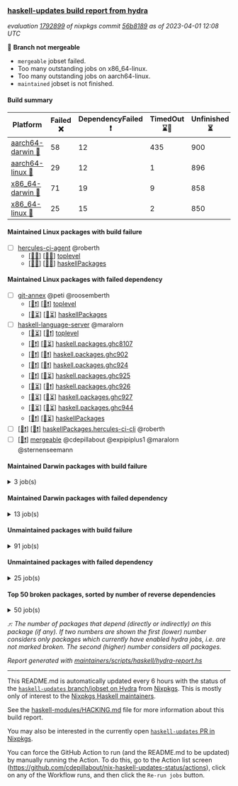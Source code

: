 ### [haskell-updates build report from hydra](https://hydra.nixos.org/jobset/nixpkgs/haskell-updates)
*evaluation [1792899](https://hydra.nixos.org/eval/1792899) of nixpkgs commit [56b8189](https://github.com/NixOS/nixpkgs/commits/56b81893ea6513800b24b8b1924db53e7f30aa73) as of 2023-04-01 12:08 UTC*

:red_circle: **Branch not mergeable**
  * `mergeable` jobset failed.
  * Too many outstanding jobs on x86_64-linux.
  * Too many outstanding jobs on aarch64-linux.
  * `maintained` jobset is not finished.

#### Build summary

 | Platform | Failed :x: | DependencyFailed :heavy_exclamation_mark: | TimedOut :hourglass::no_entry_sign: | Unfinished :hourglass_flowing_sand: | Success :heavy_check_mark: | 
 | --- | --- | --- | --- | --- | --- | 
 | [aarch64-darwin :green_apple:](https://hydra.nixos.org/eval/1792899?filter=.aarch64-darwin) | 58 | 12 | 435 | 900 | 5103 | 
 | [aarch64-linux :iphone:](https://hydra.nixos.org/eval/1792899?filter=.aarch64-linux) | 29 | 12 | 1 | 896 | 5640 | 
 | [x86_64-darwin :apple:](https://hydra.nixos.org/eval/1792899?filter=.x86_64-darwin) | 71 | 19 | 9 | 858 | 5559 | 
 | [x86_64-linux :penguin:](https://hydra.nixos.org/eval/1792899?filter=.x86_64-linux) | 25 | 15 | 2 | 850 | 5721 | 
#### Maintained Linux packages with build failure
- [ ] [hercules-ci-agent](https://hydra.nixos.org/eval/1792899?filter=hercules-ci-agent) @roberth
  - [[:iphone::x:]](https://hydra.nixos.org/build/214600121) [[:penguin::x:]](https://hydra.nixos.org/build/214600592) [toplevel](https://hydra.nixos.org/eval/1792899?filter=hercules-ci-agent)
  - [[:iphone::x:]](https://hydra.nixos.org/build/214606546) [[:penguin::x:]](https://hydra.nixos.org/build/214605166) [haskellPackages](https://hydra.nixos.org/eval/1792899?filter=haskellPackages.hercules-ci-agent)
#### Maintained Linux packages with failed dependency
- [ ] [git-annex](https://hydra.nixos.org/eval/1792899?filter=git-annex) @peti @roosemberth
  - [[:iphone::heavy_exclamation_mark:]](https://hydra.nixos.org/build/214600643) [[:penguin::heavy_exclamation_mark:]](https://hydra.nixos.org/build/214601008) [toplevel](https://hydra.nixos.org/eval/1792899?filter=git-annex)
  - [[:iphone::hourglass_flowing_sand:]](https://hydra.nixos.org/build/214606808) [[:penguin::hourglass_flowing_sand:]](https://hydra.nixos.org/build/214602985) [haskellPackages](https://hydra.nixos.org/eval/1792899?filter=haskellPackages.git-annex)
- [ ] [haskell-language-server](https://hydra.nixos.org/eval/1792899?filter=haskell-language-server) @maralorn
  - [[:iphone::hourglass_flowing_sand:]](https://hydra.nixos.org/build/214607017) [[:penguin::heavy_exclamation_mark:]](https://hydra.nixos.org/build/214599185) [toplevel](https://hydra.nixos.org/eval/1792899?filter=haskell-language-server)
  - [[:iphone::heavy_exclamation_mark:]](https://hydra.nixos.org/build/214602352) [[:penguin::hourglass_flowing_sand:]](https://hydra.nixos.org/build/214603523) [haskell.packages.ghc8107](https://hydra.nixos.org/eval/1792899?filter=haskell.packages.ghc8107.haskell-language-server)
  - [[:iphone::heavy_exclamation_mark:]](https://hydra.nixos.org/build/214599645) [[:penguin::heavy_exclamation_mark:]](https://hydra.nixos.org/build/214599971) [haskell.packages.ghc902](https://hydra.nixos.org/eval/1792899?filter=haskell.packages.ghc902.haskell-language-server)
  - [[:iphone::heavy_exclamation_mark:]](https://hydra.nixos.org/build/214601550) [[:penguin::heavy_exclamation_mark:]](https://hydra.nixos.org/build/214599276) [haskell.packages.ghc924](https://hydra.nixos.org/eval/1792899?filter=haskell.packages.ghc924.haskell-language-server)
  - [[:iphone::heavy_exclamation_mark:]](https://hydra.nixos.org/build/214600814) [[:penguin::hourglass_flowing_sand:]](https://hydra.nixos.org/build/214605807) [haskell.packages.ghc925](https://hydra.nixos.org/eval/1792899?filter=haskell.packages.ghc925.haskell-language-server)
  - [[:iphone::hourglass_flowing_sand:]](https://hydra.nixos.org/build/214607294) [[:penguin::heavy_exclamation_mark:]](https://hydra.nixos.org/build/214597428) [haskell.packages.ghc926](https://hydra.nixos.org/eval/1792899?filter=haskell.packages.ghc926.haskell-language-server)
  - [[:iphone::hourglass_flowing_sand:]](https://hydra.nixos.org/build/214603647) [[:penguin::hourglass_flowing_sand:]](https://hydra.nixos.org/build/214604748) [haskell.packages.ghc927](https://hydra.nixos.org/eval/1792899?filter=haskell.packages.ghc927.haskell-language-server)
  - [[:iphone::hourglass_flowing_sand:]](https://hydra.nixos.org/build/214602788) [[:penguin::hourglass_flowing_sand:]](https://hydra.nixos.org/build/214605624) [haskell.packages.ghc944](https://hydra.nixos.org/eval/1792899?filter=haskell.packages.ghc944.haskell-language-server)
  - [[:iphone::heavy_exclamation_mark:]](https://hydra.nixos.org/build/214600184) [[:penguin::hourglass_flowing_sand:]](https://hydra.nixos.org/build/214604596) [haskellPackages](https://hydra.nixos.org/eval/1792899?filter=haskellPackages.haskell-language-server)
- [ ] [[:iphone::heavy_exclamation_mark:]](https://hydra.nixos.org/build/214598652) [[:penguin::heavy_exclamation_mark:]](https://hydra.nixos.org/build/214599408) [haskellPackages.hercules-ci-cli](https://hydra.nixos.org/eval/1792899?filter=haskellPackages.hercules-ci-cli) @roberth
- [ ] [[:penguin::heavy_exclamation_mark:]](https://hydra.nixos.org/build/214599869) [mergeable](https://hydra.nixos.org/eval/1792899?filter=mergeable) @cdepillabout @expipiplus1 @maralorn @sternenseemann
#### Maintained Darwin packages with build failure
<details><summary>3 job(s) </summary>

- [ ] [hercules-ci-agent](https://hydra.nixos.org/eval/1792899?filter=hercules-ci-agent) @roberth
  - [[:green_apple::hourglass::no_entry_sign:]](https://hydra.nixos.org/build/214599126) [[:apple::x:]](https://hydra.nixos.org/build/214599595) [toplevel](https://hydra.nixos.org/eval/1792899?filter=hercules-ci-agent)
  - [[:green_apple::hourglass_flowing_sand:]](https://hydra.nixos.org/build/214603786) [[:apple::x:]](https://hydra.nixos.org/build/214601383) [haskellPackages](https://hydra.nixos.org/eval/1792899?filter=haskellPackages.hercules-ci-agent)
</details>

#### Maintained Darwin packages with failed dependency
<details><summary>13 job(s) </summary>

- [ ] [git-annex](https://hydra.nixos.org/eval/1792899?filter=git-annex) @peti @roosemberth
  - [[:green_apple::heavy_exclamation_mark:]](https://hydra.nixos.org/build/214599672) [[:apple::hourglass_flowing_sand:]](https://hydra.nixos.org/build/214604207) [toplevel](https://hydra.nixos.org/eval/1792899?filter=git-annex)
  - [[:green_apple::heavy_exclamation_mark:]](https://hydra.nixos.org/build/214601269) [[:apple::hourglass_flowing_sand:]](https://hydra.nixos.org/build/214604050) [haskellPackages](https://hydra.nixos.org/eval/1792899?filter=haskellPackages.git-annex)
- [ ] [haskell-language-server](https://hydra.nixos.org/eval/1792899?filter=haskell-language-server) @maralorn
  - [[:green_apple::hourglass_flowing_sand:]](https://hydra.nixos.org/build/214604322) [[:apple::heavy_exclamation_mark:]](https://hydra.nixos.org/build/214599348) [toplevel](https://hydra.nixos.org/eval/1792899?filter=haskell-language-server)
  - [[:green_apple::hourglass::no_entry_sign:]](https://hydra.nixos.org/build/214600756) [[:apple::hourglass_flowing_sand:]](https://hydra.nixos.org/build/214606196) [haskell.packages.ghc8107](https://hydra.nixos.org/eval/1792899?filter=haskell.packages.ghc8107.haskell-language-server)
  - [[:green_apple::hourglass::no_entry_sign:]](https://hydra.nixos.org/build/214602060) [[:apple::hourglass_flowing_sand:]](https://hydra.nixos.org/build/214606061) [haskell.packages.ghc902](https://hydra.nixos.org/eval/1792899?filter=haskell.packages.ghc902.haskell-language-server)
  - [[:green_apple::hourglass::no_entry_sign:]](https://hydra.nixos.org/build/214601009) [[:apple::hourglass_flowing_sand:]](https://hydra.nixos.org/build/214602799) [haskell.packages.ghc924](https://hydra.nixos.org/eval/1792899?filter=haskell.packages.ghc924.haskell-language-server)
  - [[:green_apple::heavy_exclamation_mark:]](https://hydra.nixos.org/build/214597370) [[:apple::hourglass_flowing_sand:]](https://hydra.nixos.org/build/214604113) [haskell.packages.ghc925](https://hydra.nixos.org/eval/1792899?filter=haskell.packages.ghc925.haskell-language-server)
  - [[:green_apple::hourglass_flowing_sand:]](https://hydra.nixos.org/build/214604983) [[:apple::heavy_exclamation_mark:]](https://hydra.nixos.org/build/214601423) [haskell.packages.ghc926](https://hydra.nixos.org/eval/1792899?filter=haskell.packages.ghc926.haskell-language-server)
  - [[:green_apple::heavy_exclamation_mark:]](https://hydra.nixos.org/build/214600137) [[:apple::hourglass_flowing_sand:]](https://hydra.nixos.org/build/214606108) [haskell.packages.ghc927](https://hydra.nixos.org/eval/1792899?filter=haskell.packages.ghc927.haskell-language-server)
  - [[:green_apple::hourglass_flowing_sand:]](https://hydra.nixos.org/build/214606591) [[:apple::hourglass_flowing_sand:]](https://hydra.nixos.org/build/214607450) [haskell.packages.ghc944](https://hydra.nixos.org/eval/1792899?filter=haskell.packages.ghc944.haskell-language-server)
  - [[:green_apple::hourglass_flowing_sand:]](https://hydra.nixos.org/build/214605436) [[:apple::heavy_exclamation_mark:]](https://hydra.nixos.org/build/214600177) [haskellPackages](https://hydra.nixos.org/eval/1792899?filter=haskellPackages.haskell-language-server)
</details>

#### Unmaintained packages with build failure
<details><summary>91 job(s) </summary>

- [ ] [[:green_apple::heavy_check_mark:]](https://hydra.nixos.org/build/214141789) [[:iphone::heavy_check_mark:]](https://hydra.nixos.org/build/214134943) [[:apple::x:]](https://hydra.nixos.org/build/214146726) [[:penguin::heavy_check_mark:]](https://hydra.nixos.org/build/214135673) [haskellPackages.di-core](https://hydra.nixos.org/eval/1792899?filter=haskellPackages.di-core)  :arrow_heading_up: 8 | 11
- [ ] [[:green_apple::x:]](https://hydra.nixos.org/build/214604764) [[:iphone::x:]](https://hydra.nixos.org/build/214598833) [[:apple::x:]](https://hydra.nixos.org/build/214601792) [[:penguin::x:]](https://hydra.nixos.org/build/214602707) [haskellPackages.uniform-json](https://hydra.nixos.org/eval/1792899?filter=haskellPackages.uniform-json)  :arrow_heading_up: 4 | 4
- [ ] [[:green_apple::heavy_check_mark:]](https://hydra.nixos.org/build/214599192) [[:iphone::hourglass_flowing_sand:]](https://hydra.nixos.org/build/214604033) [[:apple::heavy_check_mark:]](https://hydra.nixos.org/build/214601741) [[:penguin::x:]](https://hydra.nixos.org/build/214600338) [haskellPackages.factory](https://hydra.nixos.org/eval/1792899?filter=haskellPackages.factory)  :arrow_heading_up: 2 | 4
- [ ] [[:green_apple::x:]](https://hydra.nixos.org/build/214501496) [[:iphone::x:]](https://hydra.nixos.org/build/214507272) [[:apple::x:]](https://hydra.nixos.org/build/214504901) [[:penguin::x:]](https://hydra.nixos.org/build/214501345) [haskellPackages.kind-integer](https://hydra.nixos.org/eval/1792899?filter=haskellPackages.kind-integer)  :arrow_heading_up: 2 | 2
- [ ] [[:green_apple::heavy_check_mark:]](https://hydra.nixos.org/build/214507009) [[:iphone::x:]](https://hydra.nixos.org/build/214503119) [[:apple::heavy_check_mark:]](https://hydra.nixos.org/build/214494591) [[:penguin::heavy_check_mark:]](https://hydra.nixos.org/build/214503477) [haskellPackages.quic](https://hydra.nixos.org/eval/1792899?filter=haskellPackages.quic)  :arrow_heading_up: 2 | 2
- [ ] [[:green_apple::x:]](https://hydra.nixos.org/build/214600166) [[:iphone::x:]](https://hydra.nixos.org/build/214601887) [[:apple::hourglass_flowing_sand:]](https://hydra.nixos.org/build/214604317) [[:penguin::heavy_check_mark:]](https://hydra.nixos.org/build/214599029) [haskellPackages.hw-simd](https://hydra.nixos.org/eval/1792899?filter=haskellPackages.hw-simd)  :arrow_heading_up: 1 | 8
- [ ] [[:green_apple::hourglass_flowing_sand:]](https://hydra.nixos.org/build/214606886) [[:iphone::x:]](https://hydra.nixos.org/build/214597805) [[:apple::hourglass_flowing_sand:]](https://hydra.nixos.org/build/214604497) [[:penguin::x:]](https://hydra.nixos.org/build/214600262) [haskellPackages.hslua-typing](https://hydra.nixos.org/eval/1792899?filter=haskellPackages.hslua-typing)  :arrow_heading_up: 1 | 5
- [ ] [[:green_apple::x:]](https://hydra.nixos.org/build/214602282) [[:iphone::heavy_check_mark:]](https://hydra.nixos.org/build/214598964) [[:apple::x:]](https://hydra.nixos.org/build/214600885) [[:penguin::heavy_check_mark:]](https://hydra.nixos.org/build/214600067) [haskellPackages.inline-r](https://hydra.nixos.org/eval/1792899?filter=haskellPackages.inline-r)  :arrow_heading_up: 1 | 4
- [ ] [[:green_apple::x:]](https://hydra.nixos.org/build/214503654) [[:iphone::x:]](https://hydra.nixos.org/build/214501002) [[:apple::x:]](https://hydra.nixos.org/build/214501960) [[:penguin::x:]](https://hydra.nixos.org/build/214497909) [haskellPackages.hpath-directory](https://hydra.nixos.org/eval/1792899?filter=haskellPackages.hpath-directory)  :arrow_heading_up: 1 | 3
- [ ] [[:green_apple::x:]](https://hydra.nixos.org/build/214607395) [[:iphone::x:]](https://hydra.nixos.org/build/214597483) [[:apple::x:]](https://hydra.nixos.org/build/214602658) [[:penguin::x:]](https://hydra.nixos.org/build/214605872) [haskellPackages.hslua-repl](https://hydra.nixos.org/eval/1792899?filter=haskellPackages.hslua-repl)  :arrow_heading_up: 1 | 2
- [ ] [[:green_apple::heavy_check_mark:]](https://hydra.nixos.org/build/214134274) [[:iphone::x:]](https://hydra.nixos.org/build/214149550) [[:apple::heavy_check_mark:]](https://hydra.nixos.org/build/214142318) [[:penguin::heavy_check_mark:]](https://hydra.nixos.org/build/214144617) [haskellPackages.long-double](https://hydra.nixos.org/eval/1792899?filter=haskellPackages.long-double)  :arrow_heading_up: 1 | 2
- [ ] [[:green_apple::x:]](https://hydra.nixos.org/build/214602142) [[:iphone::heavy_check_mark:]](https://hydra.nixos.org/build/214601215) [[:apple::x:]](https://hydra.nixos.org/build/214604895) [[:penguin::heavy_check_mark:]](https://hydra.nixos.org/build/214600991) [haskellPackages.posix-socket](https://hydra.nixos.org/eval/1792899?filter=haskellPackages.posix-socket)  :arrow_heading_up: 1 | 2
- [ ] [[:green_apple::x:]](https://hydra.nixos.org/build/214597385) [[:iphone::heavy_check_mark:]](https://hydra.nixos.org/build/214601087) [[:apple::x:]](https://hydra.nixos.org/build/214598895) [[:penguin::heavy_check_mark:]](https://hydra.nixos.org/build/214600226) [haskellPackages.gi-gdkx11](https://hydra.nixos.org/eval/1792899?filter=haskellPackages.gi-gdkx11)  :arrow_heading_up: 1 | 1
- [ ] [[:green_apple::hourglass_flowing_sand:]](https://hydra.nixos.org/build/214603535) [[:iphone::x:]](https://hydra.nixos.org/build/214598672) [[:apple::x:]](https://hydra.nixos.org/build/214602325) [[:penguin::x:]](https://hydra.nixos.org/build/214605651) [haskellPackages.hls-cabal-fmt-plugin](https://hydra.nixos.org/eval/1792899?filter=haskellPackages.hls-cabal-fmt-plugin)  :arrow_heading_up: 1 | 1
- [ ] [[:green_apple::hourglass_flowing_sand:]](https://hydra.nixos.org/build/214604876) [[:iphone::hourglass_flowing_sand:]](https://hydra.nixos.org/build/214605664) [[:apple::x:]](https://hydra.nixos.org/build/214598829) [[:penguin::x:]](https://hydra.nixos.org/build/214598232) [haskellPackages.hls-call-hierarchy-plugin](https://hydra.nixos.org/eval/1792899?filter=haskellPackages.hls-call-hierarchy-plugin)  :arrow_heading_up: 1 | 1
- [ ] [[:green_apple::x:]](https://hydra.nixos.org/build/214599034) [[:iphone::x:]](https://hydra.nixos.org/build/214601863) [[:apple::x:]](https://hydra.nixos.org/build/214599969) [[:penguin::x:]](https://hydra.nixos.org/build/214603124) [haskellPackages.hls-code-range-plugin](https://hydra.nixos.org/eval/1792899?filter=haskellPackages.hls-code-range-plugin)  :arrow_heading_up: 1 | 1
- [ ] [[:green_apple::x:]](https://hydra.nixos.org/build/214597269) [[:iphone::x:]](https://hydra.nixos.org/build/214599284) [[:apple::x:]](https://hydra.nixos.org/build/214600825) [[:penguin::x:]](https://hydra.nixos.org/build/214600880) [haskellPackages.hls-explicit-fixity-plugin](https://hydra.nixos.org/eval/1792899?filter=haskellPackages.hls-explicit-fixity-plugin)  :arrow_heading_up: 1 | 1
- [ ] [[:green_apple::hourglass_flowing_sand:]](https://hydra.nixos.org/build/214603835) [[:iphone::x:]](https://hydra.nixos.org/build/214601745) [[:apple::x:]](https://hydra.nixos.org/build/214607482) [[:penguin::heavy_exclamation_mark:]](https://hydra.nixos.org/build/214600428) [haskellPackages.hls-floskell-plugin](https://hydra.nixos.org/eval/1792899?filter=haskellPackages.hls-floskell-plugin)  :arrow_heading_up: 1 | 1
- [ ] [[:green_apple::x:]](https://hydra.nixos.org/build/214601221) [[:iphone::hourglass_flowing_sand:]](https://hydra.nixos.org/build/214606283) [[:apple::x:]](https://hydra.nixos.org/build/214600961) [[:penguin::heavy_exclamation_mark:]](https://hydra.nixos.org/build/214599070) [haskellPackages.hls-fourmolu-plugin](https://hydra.nixos.org/eval/1792899?filter=haskellPackages.hls-fourmolu-plugin)  :arrow_heading_up: 1 | 1
- [ ] [[:green_apple::hourglass_flowing_sand:]](https://hydra.nixos.org/build/214603665) [[:iphone::x:]](https://hydra.nixos.org/build/214599366) [[:apple::x:]](https://hydra.nixos.org/build/214600136) [[:penguin::x:]](https://hydra.nixos.org/build/214607422) [haskellPackages.hls-hlint-plugin](https://hydra.nixos.org/eval/1792899?filter=haskellPackages.hls-hlint-plugin)  :arrow_heading_up: 1 | 1
- [ ] [[:green_apple::hourglass_flowing_sand:]](https://hydra.nixos.org/build/214602359) [[:iphone::hourglass_flowing_sand:]](https://hydra.nixos.org/build/214602663) [[:apple::x:]](https://hydra.nixos.org/build/214605274) [[:penguin::x:]](https://hydra.nixos.org/build/214597727) [haskellPackages.hls-module-name-plugin](https://hydra.nixos.org/eval/1792899?filter=haskellPackages.hls-module-name-plugin)  :arrow_heading_up: 1 | 1
- [ ] [[:green_apple::hourglass_flowing_sand:]](https://hydra.nixos.org/build/214602679) [[:iphone::x:]](https://hydra.nixos.org/build/214599106) [[:apple::x:]](https://hydra.nixos.org/build/214599198) [[:penguin::x:]](https://hydra.nixos.org/build/214598400) [haskellPackages.hls-pragmas-plugin](https://hydra.nixos.org/eval/1792899?filter=haskellPackages.hls-pragmas-plugin)  :arrow_heading_up: 1 | 1
- [ ] [[:green_apple::x:]](https://hydra.nixos.org/build/214601142) [[:iphone::x:]](https://hydra.nixos.org/build/214599246) [[:apple::x:]](https://hydra.nixos.org/build/214607439) [[:penguin::x:]](https://hydra.nixos.org/build/214597984) [haskellPackages.hls-qualify-imported-names-plugin](https://hydra.nixos.org/eval/1792899?filter=haskellPackages.hls-qualify-imported-names-plugin)  :arrow_heading_up: 1 | 1
- [ ] [[:green_apple::x:]](https://hydra.nixos.org/build/214597890) [[:iphone::x:]](https://hydra.nixos.org/build/214599906) [[:apple::x:]](https://hydra.nixos.org/build/214597632) [[:penguin::x:]](https://hydra.nixos.org/build/214599407) [haskellPackages.hls-rename-plugin](https://hydra.nixos.org/eval/1792899?filter=haskellPackages.hls-rename-plugin)  :arrow_heading_up: 1 | 1
- [ ] [[:green_apple::hourglass::no_entry_sign:]](https://hydra.nixos.org/build/214599525) [[:iphone::hourglass_flowing_sand:]](https://hydra.nixos.org/build/214603777) [[:apple::x:]](https://hydra.nixos.org/build/214598665) [[:penguin::hourglass_flowing_sand:]](https://hydra.nixos.org/build/214603147) [haskellPackages.http3](https://hydra.nixos.org/eval/1792899?filter=haskellPackages.http3)  :arrow_heading_up: 1 | 1
- [ ] [[:green_apple::heavy_check_mark:]](https://hydra.nixos.org/build/214599928) [[:iphone::heavy_check_mark:]](https://hydra.nixos.org/build/214598189) [[:apple::heavy_check_mark:]](https://hydra.nixos.org/build/214603931) [[:penguin::x:]](https://hydra.nixos.org/build/214599789) [haskellPackages.mighty-metropolis](https://hydra.nixos.org/eval/1792899?filter=haskellPackages.mighty-metropolis)  :arrow_heading_up: 1 | 1
- [ ] [[:green_apple::heavy_check_mark:]](https://hydra.nixos.org/build/214499156) [[:iphone::x:]](https://hydra.nixos.org/build/214509737) [[:apple::heavy_check_mark:]](https://hydra.nixos.org/build/214497278) [[:penguin::heavy_check_mark:]](https://hydra.nixos.org/build/214507831) [haskellPackages.nlopt-haskell](https://hydra.nixos.org/eval/1792899?filter=haskellPackages.nlopt-haskell)  :arrow_heading_up: 1 | 1
- [ ] [[:green_apple::x:]](https://hydra.nixos.org/build/214141221) [[:iphone::heavy_check_mark:]](https://hydra.nixos.org/build/214151880) [[:apple::x:]](https://hydra.nixos.org/build/214152662) [[:penguin::heavy_check_mark:]](https://hydra.nixos.org/build/214142865) [haskellPackages.openal-ffi](https://hydra.nixos.org/eval/1792899?filter=haskellPackages.openal-ffi)  :arrow_heading_up: 1 | 1
- [ ] [[:apple::x:]](https://hydra.nixos.org/build/214504040) [[:penguin::heavy_check_mark:]](https://hydra.nixos.org/build/214495585) [haskellPackages.swisstable](https://hydra.nixos.org/eval/1792899?filter=haskellPackages.swisstable)  :arrow_heading_up: 1 | 1
- [ ] [[:green_apple::heavy_check_mark:]](https://hydra.nixos.org/build/214146944) [[:iphone::x:]](https://hydra.nixos.org/build/214145294) [[:apple::heavy_check_mark:]](https://hydra.nixos.org/build/214134328) [[:penguin::heavy_check_mark:]](https://hydra.nixos.org/build/214151749) [haskellPackages.freetype2](https://hydra.nixos.org/eval/1792899?filter=haskellPackages.freetype2)  :arrow_heading_up: 0 | 10
- [ ] [[:green_apple::hourglass_flowing_sand:]](https://hydra.nixos.org/build/214603383) [[:iphone::heavy_check_mark:]](https://hydra.nixos.org/build/214598410) [[:apple::x:]](https://hydra.nixos.org/build/214601054) [[:penguin::heavy_check_mark:]](https://hydra.nixos.org/build/214601005) [haskellPackages.pipes-zlib](https://hydra.nixos.org/eval/1792899?filter=haskellPackages.pipes-zlib)  :arrow_heading_up: 0 | 5
- [ ] [[:green_apple::x:]](https://hydra.nixos.org/build/214600905) [[:iphone::heavy_check_mark:]](https://hydra.nixos.org/build/214601654) [[:apple::heavy_check_mark:]](https://hydra.nixos.org/build/214601096) [[:penguin::hourglass_flowing_sand:]](https://hydra.nixos.org/build/214602866) [haskellPackages.folds](https://hydra.nixos.org/eval/1792899?filter=haskellPackages.folds)  :arrow_heading_up: 0 | 3
- [ ] [[:green_apple::x:]](https://hydra.nixos.org/build/214509854) [[:iphone::heavy_check_mark:]](https://hydra.nixos.org/build/214502377) [[:apple::heavy_check_mark:]](https://hydra.nixos.org/build/214495375) [[:penguin::heavy_check_mark:]](https://hydra.nixos.org/build/214505553) [haskellPackages.gauge](https://hydra.nixos.org/eval/1792899?filter=haskellPackages.gauge)  :arrow_heading_up: 0 | 3
- [ ] [[:green_apple::x:]](https://hydra.nixos.org/build/214148657) [[:iphone::x:]](https://hydra.nixos.org/build/214133658) [[:apple::heavy_check_mark:]](https://hydra.nixos.org/build/214137156) [[:penguin::heavy_check_mark:]](https://hydra.nixos.org/build/214136660) [haskellPackages.picosat](https://hydra.nixos.org/eval/1792899?filter=haskellPackages.picosat)  :arrow_heading_up: 0 | 3
- [ ] [[:green_apple::x:]](https://hydra.nixos.org/build/214148397) [[:iphone::heavy_check_mark:]](https://hydra.nixos.org/build/214136877) [[:apple::heavy_check_mark:]](https://hydra.nixos.org/build/214137485) [[:penguin::heavy_check_mark:]](https://hydra.nixos.org/build/214138587) [haskellPackages.LibZip](https://hydra.nixos.org/eval/1792899?filter=haskellPackages.LibZip)  :arrow_heading_up: 0 | 2
- [ ] [[:green_apple::hourglass_flowing_sand:]](https://hydra.nixos.org/build/214603670) [[:iphone::heavy_check_mark:]](https://hydra.nixos.org/build/214599510) [[:apple::hourglass_flowing_sand:]](https://hydra.nixos.org/build/214603358) [[:penguin::x:]](https://hydra.nixos.org/build/214602304) [haskellPackages.json-rpc](https://hydra.nixos.org/eval/1792899?filter=haskellPackages.json-rpc)  :arrow_heading_up: 0 | 2
- [ ] [[:green_apple::x:]](https://hydra.nixos.org/build/214500891) [[:iphone::heavy_check_mark:]](https://hydra.nixos.org/build/214499813) [[:apple::heavy_check_mark:]](https://hydra.nixos.org/build/214504248) [[:penguin::heavy_check_mark:]](https://hydra.nixos.org/build/214505205) [haskellPackages.rocksdb-haskell](https://hydra.nixos.org/eval/1792899?filter=haskellPackages.rocksdb-haskell)  :arrow_heading_up: 0 | 2
- [ ] [[:green_apple::hourglass_flowing_sand:]](https://hydra.nixos.org/build/214602816) [[:iphone::x:]](https://hydra.nixos.org/build/214600704) [[:apple::x:]](https://hydra.nixos.org/build/214597596) [[:penguin::x:]](https://hydra.nixos.org/build/214597490) [haskellPackages.eventlog2html](https://hydra.nixos.org/eval/1792899?filter=haskellPackages.eventlog2html)  :arrow_heading_up: 0 | 1
- [ ] [[:green_apple::x:]](https://hydra.nixos.org/build/214501928) [[:iphone::heavy_check_mark:]](https://hydra.nixos.org/build/214507084) [[:apple::x:]](https://hydra.nixos.org/build/214501570) [[:penguin::heavy_check_mark:]](https://hydra.nixos.org/build/214506867) [haskellPackages.h-raylib](https://hydra.nixos.org/eval/1792899?filter=haskellPackages.h-raylib)  :arrow_heading_up: 0 | 1
- [ ] [[:green_apple::x:]](https://hydra.nixos.org/build/214141306) [[:iphone::heavy_check_mark:]](https://hydra.nixos.org/build/214138240) [[:apple::x:]](https://hydra.nixos.org/build/214143679) [[:penguin::heavy_check_mark:]](https://hydra.nixos.org/build/214132798) [haskellPackages.hamid](https://hydra.nixos.org/eval/1792899?filter=haskellPackages.hamid)  :arrow_heading_up: 0 | 1
- [ ] [[:green_apple::heavy_check_mark:]](https://hydra.nixos.org/build/214494618) [[:iphone::heavy_check_mark:]](https://hydra.nixos.org/build/214497805) [[:apple::x:]](https://hydra.nixos.org/build/214504959) [[:penguin::heavy_check_mark:]](https://hydra.nixos.org/build/214498373) [haskellPackages.hmatrix-morpheus](https://hydra.nixos.org/eval/1792899?filter=haskellPackages.hmatrix-morpheus)  :arrow_heading_up: 0 | 1
- [ ] [[:green_apple::x:]](https://hydra.nixos.org/build/214133968) [[:iphone::heavy_check_mark:]](https://hydra.nixos.org/build/214156099) [[:apple::x:]](https://hydra.nixos.org/build/214143711) [[:penguin::heavy_check_mark:]](https://hydra.nixos.org/build/214140909) [haskellPackages.huckleberry](https://hydra.nixos.org/eval/1792899?filter=haskellPackages.huckleberry)  :arrow_heading_up: 0 | 1
- [ ] [[:green_apple::x:]](https://hydra.nixos.org/build/214145745) [[:iphone::heavy_check_mark:]](https://hydra.nixos.org/build/214156245) [[:apple::x:]](https://hydra.nixos.org/build/214141632) [[:penguin::heavy_check_mark:]](https://hydra.nixos.org/build/214155150) [haskellPackages.select](https://hydra.nixos.org/eval/1792899?filter=haskellPackages.select)  :arrow_heading_up: 0 | 1
- [ ] [[:green_apple::x:]](https://hydra.nixos.org/build/214153812) [[:iphone::heavy_check_mark:]](https://hydra.nixos.org/build/214146662) [[:apple::x:]](https://hydra.nixos.org/build/214136287) [[:penguin::heavy_check_mark:]](https://hydra.nixos.org/build/214147572) [haskellPackages.sysinfo](https://hydra.nixos.org/eval/1792899?filter=haskellPackages.sysinfo)  :arrow_heading_up: 0 | 1
- [ ] [[:green_apple::heavy_check_mark:]](https://hydra.nixos.org/build/214494601) [[:iphone::heavy_check_mark:]](https://hydra.nixos.org/build/214506311) [[:apple::x:]](https://hydra.nixos.org/build/214494989) [[:penguin::heavy_check_mark:]](https://hydra.nixos.org/build/214504213) [haskellPackages.FractalArt](https://hydra.nixos.org/eval/1792899?filter=haskellPackages.FractalArt) 
- [ ] [[:green_apple::heavy_check_mark:]](https://hydra.nixos.org/build/214157397) [[:iphone::x:]](https://hydra.nixos.org/build/214136263) [[:apple::heavy_check_mark:]](https://hydra.nixos.org/build/214141126) [[:penguin::heavy_check_mark:]](https://hydra.nixos.org/build/214153805) [haskellPackages.HsASA](https://hydra.nixos.org/eval/1792899?filter=haskellPackages.HsASA) 
- [ ] [[:green_apple::x:]](https://hydra.nixos.org/build/214134999) [[:iphone::heavy_check_mark:]](https://hydra.nixos.org/build/214157288) [[:apple::x:]](https://hydra.nixos.org/build/214142578) [[:penguin::heavy_check_mark:]](https://hydra.nixos.org/build/214149630) [haskellPackages.al](https://hydra.nixos.org/eval/1792899?filter=haskellPackages.al) 
- [ ] [[:green_apple::heavy_check_mark:]](https://hydra.nixos.org/build/214502771) [[:iphone::heavy_check_mark:]](https://hydra.nixos.org/build/214502511) [[:apple::x:]](https://hydra.nixos.org/build/214496305) [[:penguin::heavy_check_mark:]](https://hydra.nixos.org/build/214494735) [haskellPackages.churros](https://hydra.nixos.org/eval/1792899?filter=haskellPackages.churros) 
- [ ] [[:green_apple::heavy_check_mark:]](https://hydra.nixos.org/build/214146953) [[:iphone::heavy_check_mark:]](https://hydra.nixos.org/build/214137813) [[:apple::x:]](https://hydra.nixos.org/build/214137621) [[:penguin::heavy_check_mark:]](https://hydra.nixos.org/build/214153200) [haskellPackages.env-extra](https://hydra.nixos.org/eval/1792899?filter=haskellPackages.env-extra) 
- [ ] [[:green_apple::x:]](https://hydra.nixos.org/build/214599714) [[:iphone::hourglass_flowing_sand:]](https://hydra.nixos.org/build/214605099) [[:apple::x:]](https://hydra.nixos.org/build/214597374) [[:penguin::hourglass_flowing_sand:]](https://hydra.nixos.org/build/214604641) [haskellPackages.epub-tools](https://hydra.nixos.org/eval/1792899?filter=haskellPackages.epub-tools) 
- [ ] [[:green_apple::x:]](https://hydra.nixos.org/build/214147932) [[:iphone::heavy_check_mark:]](https://hydra.nixos.org/build/214140002) [[:apple::heavy_check_mark:]](https://hydra.nixos.org/build/214136673) [[:penguin::heavy_check_mark:]](https://hydra.nixos.org/build/214150873) [haskellPackages.executable-hash](https://hydra.nixos.org/eval/1792899?filter=haskellPackages.executable-hash) 
- [ ] [[:green_apple::x:]](https://hydra.nixos.org/build/214135226) [[:iphone::heavy_check_mark:]](https://hydra.nixos.org/build/214134337) [[:apple::x:]](https://hydra.nixos.org/build/214133687) [[:penguin::heavy_check_mark:]](https://hydra.nixos.org/build/214134720) [haskellPackages.float128](https://hydra.nixos.org/eval/1792899?filter=haskellPackages.float128) 
- [ ] [[:green_apple::x:]](https://hydra.nixos.org/build/214508158) [[:iphone::heavy_check_mark:]](https://hydra.nixos.org/build/214496089) [[:apple::x:]](https://hydra.nixos.org/build/214503377) [[:penguin::heavy_check_mark:]](https://hydra.nixos.org/build/214501931) [haskellPackages.fudgets](https://hydra.nixos.org/eval/1792899?filter=haskellPackages.fudgets) 
- [ ] [[:green_apple::hourglass_flowing_sand:]](https://hydra.nixos.org/build/214603185) [[:iphone::heavy_check_mark:]](https://hydra.nixos.org/build/214601387) [[:apple::x:]](https://hydra.nixos.org/build/214599288) [[:penguin::heavy_check_mark:]](https://hydra.nixos.org/build/214598411) [haskellPackages.gerrit](https://hydra.nixos.org/eval/1792899?filter=haskellPackages.gerrit) 
- [ ] [[:green_apple::x:]](https://hydra.nixos.org/build/214502774) [[:apple::x:]](https://hydra.nixos.org/build/214503789) [haskellPackages.gtk-mac-integration](https://hydra.nixos.org/eval/1792899?filter=haskellPackages.gtk-mac-integration) 
- [ ] [[:green_apple::x:]](https://hydra.nixos.org/build/214497154) [[:iphone::heavy_check_mark:]](https://hydra.nixos.org/build/214495084) [[:apple::x:]](https://hydra.nixos.org/build/214508555) [[:penguin::heavy_check_mark:]](https://hydra.nixos.org/build/214507960) [haskellPackages.gtk-traymanager](https://hydra.nixos.org/eval/1792899?filter=haskellPackages.gtk-traymanager) 
- [ ] [[:green_apple::x:]](https://hydra.nixos.org/build/214508260) [[:apple::x:]](https://hydra.nixos.org/build/214495306) [haskellPackages.gtk3-mac-integration](https://hydra.nixos.org/eval/1792899?filter=haskellPackages.gtk3-mac-integration) 
- [ ] [[:green_apple::x:]](https://hydra.nixos.org/build/214607030) [[:iphone::hourglass_flowing_sand:]](https://hydra.nixos.org/build/214604738) [[:apple::x:]](https://hydra.nixos.org/build/214604816) [[:penguin::x:]](https://hydra.nixos.org/build/214602890) [haskellPackages.hls-test-utils](https://hydra.nixos.org/eval/1792899?filter=haskellPackages.hls-test-utils) 
- [ ] [[:green_apple::x:]](https://hydra.nixos.org/build/214156295) [[:iphone::heavy_check_mark:]](https://hydra.nixos.org/build/214145796) [[:apple::x:]](https://hydra.nixos.org/build/214147180) [[:penguin::heavy_check_mark:]](https://hydra.nixos.org/build/214157678) [haskellPackages.hsshellscript](https://hydra.nixos.org/eval/1792899?filter=haskellPackages.hsshellscript) 
- [ ] [[:green_apple::x:]](https://hydra.nixos.org/build/214145882) [[:iphone::heavy_check_mark:]](https://hydra.nixos.org/build/214147797) [[:apple::x:]](https://hydra.nixos.org/build/214133768) [[:penguin::heavy_check_mark:]](https://hydra.nixos.org/build/214154054) [haskellPackages.hssourceinfo](https://hydra.nixos.org/eval/1792899?filter=haskellPackages.hssourceinfo) 
- [ ] [[:green_apple::x:]](https://hydra.nixos.org/build/214142552) [[:iphone::heavy_check_mark:]](https://hydra.nixos.org/build/214140737) [[:apple::x:]](https://hydra.nixos.org/build/214149553) [[:penguin::heavy_check_mark:]](https://hydra.nixos.org/build/214134415) [haskellPackages.hunspell-hs](https://hydra.nixos.org/eval/1792899?filter=haskellPackages.hunspell-hs) 
- [ ] [[:green_apple::x:]](https://hydra.nixos.org/build/214499769) [[:iphone::heavy_check_mark:]](https://hydra.nixos.org/build/214500971) [[:apple::x:]](https://hydra.nixos.org/build/214496739) [[:penguin::heavy_check_mark:]](https://hydra.nixos.org/build/214498617) [haskellPackages.interprocess](https://hydra.nixos.org/eval/1792899?filter=haskellPackages.interprocess) 
- [ ] [[:green_apple::x:]](https://hydra.nixos.org/build/214506427) [[:iphone::heavy_check_mark:]](https://hydra.nixos.org/build/214507110) [[:apple::x:]](https://hydra.nixos.org/build/214506592) [[:penguin::heavy_check_mark:]](https://hydra.nixos.org/build/214507053) [haskellPackages.intricacy](https://hydra.nixos.org/eval/1792899?filter=haskellPackages.intricacy) 
- [ ] [[:green_apple::x:]](https://hydra.nixos.org/build/214505917) [[:iphone::heavy_check_mark:]](https://hydra.nixos.org/build/214505484) [[:apple::x:]](https://hydra.nixos.org/build/214507464) [[:penguin::heavy_check_mark:]](https://hydra.nixos.org/build/214500840) [haskellPackages.ipcvar](https://hydra.nixos.org/eval/1792899?filter=haskellPackages.ipcvar) 
- [ ] [[:green_apple::x:]](https://hydra.nixos.org/build/214150388) [[:apple::x:]](https://hydra.nixos.org/build/214155935) [haskellPackages.kqueue](https://hydra.nixos.org/eval/1792899?filter=haskellPackages.kqueue) 
- [ ] [[:green_apple::x:]](https://hydra.nixos.org/build/214505246) [[:iphone::heavy_check_mark:]](https://hydra.nixos.org/build/214499200) [[:apple::heavy_check_mark:]](https://hydra.nixos.org/build/214495666) [[:penguin::heavy_check_mark:]](https://hydra.nixos.org/build/214500012) [haskellPackages.leveldb-haskell-fork](https://hydra.nixos.org/eval/1792899?filter=haskellPackages.leveldb-haskell-fork) 
- [ ] [[:green_apple::x:]](https://hydra.nixos.org/build/214494529) [[:iphone::x:]](https://hydra.nixos.org/build/214500903) [[:apple::x:]](https://hydra.nixos.org/build/214505368) [[:penguin::x:]](https://hydra.nixos.org/build/214497968) [haskellPackages.libphonenumber](https://hydra.nixos.org/eval/1792899?filter=haskellPackages.libphonenumber) 
- [ ] [[:green_apple::x:]](https://hydra.nixos.org/build/214136249) [[:iphone::heavy_check_mark:]](https://hydra.nixos.org/build/214135202) [[:apple::x:]](https://hydra.nixos.org/build/214135419) [[:penguin::heavy_check_mark:]](https://hydra.nixos.org/build/214135717) [haskellPackages.linux-framebuffer](https://hydra.nixos.org/eval/1792899?filter=haskellPackages.linux-framebuffer) 
- [ ] [[:green_apple::hourglass::no_entry_sign:]](https://hydra.nixos.org/build/214598884) [[:iphone::heavy_check_mark:]](https://hydra.nixos.org/build/214599897) [[:apple::x:]](https://hydra.nixos.org/build/214600130) [[:penguin::hourglass_flowing_sand:]](https://hydra.nixos.org/build/214602634) [haskellPackages.mediawiki2latex](https://hydra.nixos.org/eval/1792899?filter=haskellPackages.mediawiki2latex) 
- [ ] [[:green_apple::x:]](https://hydra.nixos.org/build/214508933) [[:iphone::heavy_check_mark:]](https://hydra.nixos.org/build/214503394) [[:apple::x:]](https://hydra.nixos.org/build/214500842) [[:penguin::heavy_check_mark:]](https://hydra.nixos.org/build/214506470) [haskellPackages.memfd](https://hydra.nixos.org/eval/1792899?filter=haskellPackages.memfd) 
- [ ] [[:green_apple::x:]](https://hydra.nixos.org/build/214148286) [[:iphone::heavy_check_mark:]](https://hydra.nixos.org/build/214133115) [[:apple::x:]](https://hydra.nixos.org/build/214152231) [[:penguin::heavy_check_mark:]](https://hydra.nixos.org/build/214146907) [haskellPackages.memzero](https://hydra.nixos.org/eval/1792899?filter=haskellPackages.memzero) 
- [ ] [[:green_apple::hourglass_flowing_sand:]](https://hydra.nixos.org/build/214602556) [[:iphone::hourglass_flowing_sand:]](https://hydra.nixos.org/build/214605921) [[:apple::x:]](https://hydra.nixos.org/build/214600052) [[:penguin::hourglass_flowing_sand:]](https://hydra.nixos.org/build/214604974) [haskellPackages.nix-serve-ng](https://hydra.nixos.org/eval/1792899?filter=haskellPackages.nix-serve-ng) 
- [ ] [[:green_apple::hourglass::no_entry_sign:]](https://hydra.nixos.org/build/214601360) [[:iphone::heavy_check_mark:]](https://hydra.nixos.org/build/214600791) [[:apple::x:]](https://hydra.nixos.org/build/214598103) [[:penguin::x:]](https://hydra.nixos.org/build/214600770) [haskellPackages.openai-hs](https://hydra.nixos.org/eval/1792899?filter=haskellPackages.openai-hs) 
- [ ] [[:green_apple::hourglass_flowing_sand:]](https://hydra.nixos.org/build/214602381) [[:iphone::hourglass_flowing_sand:]](https://hydra.nixos.org/build/214606224) [[:apple::x:]](https://hydra.nixos.org/build/214598554) [[:penguin::hourglass_flowing_sand:]](https://hydra.nixos.org/build/214604904) [haskellPackages.phatsort](https://hydra.nixos.org/eval/1792899?filter=haskellPackages.phatsort) 
- [ ] [[:green_apple::hourglass_flowing_sand:]](https://hydra.nixos.org/build/214605260) [[:iphone::hourglass_flowing_sand:]](https://hydra.nixos.org/build/214603668) [[:apple::x:]](https://hydra.nixos.org/build/214601270) [[:penguin::hourglass_flowing_sand:]](https://hydra.nixos.org/build/214606229) [haskellPackages.ping-wrapper](https://hydra.nixos.org/eval/1792899?filter=haskellPackages.ping-wrapper) 
- [ ] [[:green_apple::x:]](https://hydra.nixos.org/build/214497783) [[:iphone::x:]](https://hydra.nixos.org/build/214509480) [[:apple::x:]](https://hydra.nixos.org/build/214495289) [[:penguin::x:]](https://hydra.nixos.org/build/214504366) [haskellPackages.pipes-network-ws](https://hydra.nixos.org/eval/1792899?filter=haskellPackages.pipes-network-ws) 
- [ ] [[:green_apple::x:]](https://hydra.nixos.org/build/214154380) [[:iphone::heavy_check_mark:]](https://hydra.nixos.org/build/214152962) [[:apple::x:]](https://hydra.nixos.org/build/214154667) [[:penguin::heavy_check_mark:]](https://hydra.nixos.org/build/214133450) [haskellPackages.posix-timer](https://hydra.nixos.org/eval/1792899?filter=haskellPackages.posix-timer) 
- [ ] [[:green_apple::x:]](https://hydra.nixos.org/build/214500394) [[:iphone::heavy_check_mark:]](https://hydra.nixos.org/build/214504596) [[:apple::x:]](https://hydra.nixos.org/build/214497651) [[:penguin::heavy_check_mark:]](https://hydra.nixos.org/build/214503051) [haskellPackages.procex](https://hydra.nixos.org/eval/1792899?filter=haskellPackages.procex) 
- [ ] [[:green_apple::x:]](https://hydra.nixos.org/build/214142265) [[:iphone::heavy_check_mark:]](https://hydra.nixos.org/build/214153470) [[:apple::x:]](https://hydra.nixos.org/build/214137802) [[:penguin::heavy_check_mark:]](https://hydra.nixos.org/build/214133063) [haskellPackages.pthread](https://hydra.nixos.org/eval/1792899?filter=haskellPackages.pthread) 
- [ ] [[:green_apple::hourglass::no_entry_sign:]](https://hydra.nixos.org/build/214597619) [[:iphone::hourglass_flowing_sand:]](https://hydra.nixos.org/build/214604224) [[:apple::x:]](https://hydra.nixos.org/build/214598341) [[:penguin::hourglass_flowing_sand:]](https://hydra.nixos.org/build/214602641) [haskellPackages.sandwich-webdriver](https://hydra.nixos.org/eval/1792899?filter=haskellPackages.sandwich-webdriver) 
- [ ] [[:green_apple::x:]](https://hydra.nixos.org/build/214499116) [[:iphone::x:]](https://hydra.nixos.org/build/214502333) [[:apple::x:]](https://hydra.nixos.org/build/214495533) [[:penguin::x:]](https://hydra.nixos.org/build/214509429) [haskellPackages.semaphore-compat](https://hydra.nixos.org/eval/1792899?filter=haskellPackages.semaphore-compat) 
- [ ] [[:green_apple::hourglass::no_entry_sign:]](https://hydra.nixos.org/build/214600418) [[:iphone::heavy_check_mark:]](https://hydra.nixos.org/build/214601687) [[:apple::x:]](https://hydra.nixos.org/build/214599501) [[:penguin::hourglass::no_entry_sign:]](https://hydra.nixos.org/build/214601462) [haskellPackages.servant-serialization](https://hydra.nixos.org/eval/1792899?filter=haskellPackages.servant-serialization) 
- [ ] [[:iphone::x:]](https://hydra.nixos.org/build/214143286) [[:penguin::heavy_check_mark:]](https://hydra.nixos.org/build/214139712) [haskellPackages.tasty-papi](https://hydra.nixos.org/eval/1792899?filter=haskellPackages.tasty-papi) 
- [ ] [[:green_apple::x:]](https://hydra.nixos.org/build/214149413) [[:iphone::x:]](https://hydra.nixos.org/build/214151410) [[:apple::heavy_check_mark:]](https://hydra.nixos.org/build/214156616) [[:penguin::heavy_check_mark:]](https://hydra.nixos.org/build/214137684) [haskellPackages.wiringPi](https://hydra.nixos.org/eval/1792899?filter=haskellPackages.wiringPi) 
- [ ] [[:green_apple::x:]](https://hydra.nixos.org/build/214507971) [[:iphone::x:]](https://hydra.nixos.org/build/214497010) [[:apple::x:]](https://hydra.nixos.org/build/214504457) [[:penguin::x:]](https://hydra.nixos.org/build/214500004) [haskellPackages.wordlist](https://hydra.nixos.org/eval/1792899?filter=haskellPackages.wordlist) 
- [ ] [[:green_apple::x:]](https://hydra.nixos.org/build/214557577) [[:iphone::heavy_check_mark:]](https://hydra.nixos.org/build/214557582) [[:apple::heavy_check_mark:]](https://hydra.nixos.org/build/214557596) [[:penguin::heavy_check_mark:]](https://hydra.nixos.org/build/214557662) [tests.haskell.writers](https://hydra.nixos.org/eval/1792899?filter=tests.haskell.writers) 
- [ ] [[:green_apple::x:]](https://hydra.nixos.org/build/214502033) [[:iphone::x:]](https://hydra.nixos.org/build/214506985) [[:apple::heavy_check_mark:]](https://hydra.nixos.org/build/214501534) [[:penguin::heavy_check_mark:]](https://hydra.nixos.org/build/214497738) [haskellPackages.x86-64bit](https://hydra.nixos.org/eval/1792899?filter=haskellPackages.x86-64bit) 
- [ ] [[:green_apple::x:]](https://hydra.nixos.org/build/214133701) [[:iphone::heavy_check_mark:]](https://hydra.nixos.org/build/214134878) [[:apple::x:]](https://hydra.nixos.org/build/214133047) [[:penguin::heavy_check_mark:]](https://hydra.nixos.org/build/214133563) [haskellPackages.xmonad-utils](https://hydra.nixos.org/eval/1792899?filter=haskellPackages.xmonad-utils) 
- [ ] [[:green_apple::x:]](https://hydra.nixos.org/build/214135816) [[:iphone::heavy_check_mark:]](https://hydra.nixos.org/build/214154285) [[:apple::x:]](https://hydra.nixos.org/build/214148394) [[:penguin::heavy_check_mark:]](https://hydra.nixos.org/build/214131148) [haskellPackages.yoga](https://hydra.nixos.org/eval/1792899?filter=haskellPackages.yoga) 
- [ ] [[:green_apple::x:]](https://hydra.nixos.org/build/214156289) [[:iphone::heavy_check_mark:]](https://hydra.nixos.org/build/214141469) [[:apple::x:]](https://hydra.nixos.org/build/214136996) [[:penguin::heavy_check_mark:]](https://hydra.nixos.org/build/214148297) [haskellPackages.zot](https://hydra.nixos.org/eval/1792899?filter=haskellPackages.zot) 
- [ ] [[:green_apple::x:]](https://hydra.nixos.org/build/214150105) [[:iphone::heavy_check_mark:]](https://hydra.nixos.org/build/214148758) [[:apple::x:]](https://hydra.nixos.org/build/214147645) [[:penguin::heavy_check_mark:]](https://hydra.nixos.org/build/214140867) [haskellPackages.zxcvbn-c](https://hydra.nixos.org/eval/1792899?filter=haskellPackages.zxcvbn-c) 
</details>

#### Unmaintained packages with failed dependency
<details><summary>25 job(s) </summary>

- [ ] [[:green_apple::heavy_check_mark:]](https://hydra.nixos.org/build/214149250) [[:iphone::heavy_check_mark:]](https://hydra.nixos.org/build/214134353) [[:apple::heavy_exclamation_mark:]](https://hydra.nixos.org/build/214155206) [[:penguin::heavy_check_mark:]](https://hydra.nixos.org/build/214146536) [haskellPackages.di-handle](https://hydra.nixos.org/eval/1792899?filter=haskellPackages.di-handle)  :arrow_heading_up: 6 | 9
- [ ] [[:green_apple::heavy_check_mark:]](https://hydra.nixos.org/build/214139580) [[:iphone::heavy_check_mark:]](https://hydra.nixos.org/build/214146585) [[:apple::heavy_exclamation_mark:]](https://hydra.nixos.org/build/214142512) [[:penguin::heavy_check_mark:]](https://hydra.nixos.org/build/214136982) [haskellPackages.di-monad](https://hydra.nixos.org/eval/1792899?filter=haskellPackages.di-monad)  :arrow_heading_up: 6 | 9
- [ ] [[:green_apple::heavy_check_mark:]](https://hydra.nixos.org/build/214507557) [[:iphone::heavy_check_mark:]](https://hydra.nixos.org/build/214509629) [[:apple::heavy_exclamation_mark:]](https://hydra.nixos.org/build/214499000) [[:penguin::heavy_check_mark:]](https://hydra.nixos.org/build/214503232) [haskellPackages.di-df1](https://hydra.nixos.org/eval/1792899?filter=haskellPackages.di-df1)  :arrow_heading_up: 5 | 8
- [ ] [[:green_apple::heavy_check_mark:]](https://hydra.nixos.org/build/214503687) [[:iphone::heavy_check_mark:]](https://hydra.nixos.org/build/214500199) [[:apple::heavy_exclamation_mark:]](https://hydra.nixos.org/build/214509567) [[:penguin::heavy_check_mark:]](https://hydra.nixos.org/build/214503613) [haskellPackages.di-polysemy](https://hydra.nixos.org/eval/1792899?filter=haskellPackages.di-polysemy)  :arrow_heading_up: 1 | 4
- [ ] [[:green_apple::hourglass_flowing_sand:]](https://hydra.nixos.org/build/214605169) [[:iphone::hourglass_flowing_sand:]](https://hydra.nixos.org/build/214603451) [[:apple::heavy_exclamation_mark:]](https://hydra.nixos.org/build/214606772) [[:penguin::heavy_exclamation_mark:]](https://hydra.nixos.org/build/214602360) [haskellPackages.hls-cabal-plugin](https://hydra.nixos.org/eval/1792899?filter=haskellPackages.hls-cabal-plugin)  :arrow_heading_up: 1 | 1
- [ ] [[:green_apple::heavy_exclamation_mark:]](https://hydra.nixos.org/build/214601760) [[:iphone::hourglass_flowing_sand:]](https://hydra.nixos.org/build/214607049) [[:apple::heavy_exclamation_mark:]](https://hydra.nixos.org/build/214601254) [[:penguin::heavy_exclamation_mark:]](https://hydra.nixos.org/build/214607034) [haskellPackages.hls-retrie-plugin](https://hydra.nixos.org/eval/1792899?filter=haskellPackages.hls-retrie-plugin)  :arrow_heading_up: 1 | 1
- [ ] [[:green_apple::heavy_exclamation_mark:]](https://hydra.nixos.org/build/214495654) [[:iphone::heavy_exclamation_mark:]](https://hydra.nixos.org/build/214507148) [[:apple::heavy_exclamation_mark:]](https://hydra.nixos.org/build/214506401) [[:penguin::heavy_exclamation_mark:]](https://hydra.nixos.org/build/214503959) [haskellPackages.kind-rational](https://hydra.nixos.org/eval/1792899?filter=haskellPackages.kind-rational)  :arrow_heading_up: 1 | 1
- [ ] [[:green_apple::hourglass_flowing_sand:]](https://hydra.nixos.org/build/214606090) [[:iphone::heavy_exclamation_mark:]](https://hydra.nixos.org/build/214598711) [[:apple::hourglass_flowing_sand:]](https://hydra.nixos.org/build/214604086) [[:penguin::heavy_check_mark:]](https://hydra.nixos.org/build/214601655) [haskellPackages.hw-dsv](https://hydra.nixos.org/eval/1792899?filter=haskellPackages.hw-dsv)  :arrow_heading_up: 0 | 3
- [ ] [[:green_apple::heavy_check_mark:]](https://hydra.nixos.org/build/214500427) [[:iphone::heavy_check_mark:]](https://hydra.nixos.org/build/214506008) [[:apple::heavy_exclamation_mark:]](https://hydra.nixos.org/build/214501779) [[:penguin::heavy_check_mark:]](https://hydra.nixos.org/build/214506952) [haskellPackages.di](https://hydra.nixos.org/eval/1792899?filter=haskellPackages.di)  :arrow_heading_up: 0 | 2
- [ ] [[:green_apple::hourglass_flowing_sand:]](https://hydra.nixos.org/build/214607523) [[:iphone::heavy_exclamation_mark:]](https://hydra.nixos.org/build/214600966) [[:apple::hourglass_flowing_sand:]](https://hydra.nixos.org/build/214603970) [[:penguin::hourglass_flowing_sand:]](https://hydra.nixos.org/build/214603457) [haskellPackages.hslua-module-zip](https://hydra.nixos.org/eval/1792899?filter=haskellPackages.hslua-module-zip)  :arrow_heading_up: 0 | 1
- [ ] [[:green_apple::heavy_exclamation_mark:]](https://hydra.nixos.org/build/214599951) [[:iphone::hourglass_flowing_sand:]](https://hydra.nixos.org/build/214607255) [[:apple::heavy_exclamation_mark:]](https://hydra.nixos.org/build/214601485) [[:penguin::heavy_check_mark:]](https://hydra.nixos.org/build/214599089) [haskellPackages.network-dns](https://hydra.nixos.org/eval/1792899?filter=haskellPackages.network-dns)  :arrow_heading_up: 0 | 1
- [ ] [[:green_apple::hourglass_flowing_sand:]](https://hydra.nixos.org/build/214604659) [[:iphone::hourglass_flowing_sand:]](https://hydra.nixos.org/build/214603031) [[:apple::heavy_exclamation_mark:]](https://hydra.nixos.org/build/214598473) [[:penguin::hourglass_flowing_sand:]](https://hydra.nixos.org/build/214605266) [haskellPackages.H](https://hydra.nixos.org/eval/1792899?filter=haskellPackages.H) 
- [ ] [[:green_apple::hourglass_flowing_sand:]](https://hydra.nixos.org/build/214607260) [[:iphone::hourglass_flowing_sand:]](https://hydra.nixos.org/build/214602931) [[:apple::hourglass_flowing_sand:]](https://hydra.nixos.org/build/214602841) [[:penguin::heavy_exclamation_mark:]](https://hydra.nixos.org/build/214600276) [haskellPackages.fishfood](https://hydra.nixos.org/eval/1792899?filter=haskellPackages.fishfood) 
- [ ] [[:green_apple::heavy_check_mark:]](https://hydra.nixos.org/build/214495715) [[:iphone::heavy_exclamation_mark:]](https://hydra.nixos.org/build/214499092) [[:apple::heavy_check_mark:]](https://hydra.nixos.org/build/214498751) [[:penguin::heavy_check_mark:]](https://hydra.nixos.org/build/214506893) [haskellPackages.hmatrix-nlopt](https://hydra.nixos.org/eval/1792899?filter=haskellPackages.hmatrix-nlopt) 
- [ ] [[:green_apple::heavy_exclamation_mark:]](https://hydra.nixos.org/build/214503820) [[:iphone::heavy_exclamation_mark:]](https://hydra.nixos.org/build/214506148) [[:apple::heavy_exclamation_mark:]](https://hydra.nixos.org/build/214498451) [[:penguin::heavy_exclamation_mark:]](https://hydra.nixos.org/build/214498121) [haskellPackages.hpath-io](https://hydra.nixos.org/eval/1792899?filter=haskellPackages.hpath-io) 
- [ ] [[:apple::heavy_exclamation_mark:]](https://hydra.nixos.org/build/214498722) [[:penguin::heavy_check_mark:]](https://hydra.nixos.org/build/214509794) [haskellPackages.hs-swisstable-hashtables-class](https://hydra.nixos.org/eval/1792899?filter=haskellPackages.hs-swisstable-hashtables-class) 
- [ ] [[:green_apple::heavy_exclamation_mark:]](https://hydra.nixos.org/build/214597990) [[:iphone::hourglass_flowing_sand:]](https://hydra.nixos.org/build/214604832) [[:apple::heavy_exclamation_mark:]](https://hydra.nixos.org/build/214602345) [[:penguin::heavy_exclamation_mark:]](https://hydra.nixos.org/build/214599197) [haskellPackages.hslua-cli](https://hydra.nixos.org/eval/1792899?filter=haskellPackages.hslua-cli) 
- [ ] [[:green_apple::heavy_exclamation_mark:]](https://hydra.nixos.org/build/214499438) [[:iphone::heavy_exclamation_mark:]](https://hydra.nixos.org/build/214502161) [[:apple::heavy_exclamation_mark:]](https://hydra.nixos.org/build/214501165) [[:penguin::heavy_exclamation_mark:]](https://hydra.nixos.org/build/214498746) [haskellPackages.i](https://hydra.nixos.org/eval/1792899?filter=haskellPackages.i) 
- [ ] [[:green_apple::hourglass_flowing_sand:]](https://hydra.nixos.org/build/214605974) [[:iphone::heavy_check_mark:]](https://hydra.nixos.org/build/214602111) [[:apple::heavy_exclamation_mark:]](https://hydra.nixos.org/build/214597778) [[:penguin::heavy_check_mark:]](https://hydra.nixos.org/build/214597384) [haskellPackages.ihaskell-inline-r](https://hydra.nixos.org/eval/1792899?filter=haskellPackages.ihaskell-inline-r) 
- [ ] [[:green_apple::heavy_check_mark:]](https://hydra.nixos.org/build/214508698) [[:iphone::heavy_exclamation_mark:]](https://hydra.nixos.org/build/214509284) [[:apple::heavy_check_mark:]](https://hydra.nixos.org/build/214500218) [[:penguin::heavy_check_mark:]](https://hydra.nixos.org/build/214498022) [haskellPackages.rounded-hw](https://hydra.nixos.org/eval/1792899?filter=haskellPackages.rounded-hw) 
- [ ] [[:green_apple::heavy_exclamation_mark:]](https://hydra.nixos.org/build/214601941) [[:iphone::heavy_exclamation_mark:]](https://hydra.nixos.org/build/214601416) [[:apple::heavy_exclamation_mark:]](https://hydra.nixos.org/build/214601056) [[:penguin::hourglass_flowing_sand:]](https://hydra.nixos.org/build/214607283) [haskellPackages.uniform-http](https://hydra.nixos.org/eval/1792899?filter=haskellPackages.uniform-http) 
- [ ] [[:green_apple::heavy_exclamation_mark:]](https://hydra.nixos.org/build/214597698) [[:iphone::hourglass_flowing_sand:]](https://hydra.nixos.org/build/214602551) [[:apple::hourglass_flowing_sand:]](https://hydra.nixos.org/build/214602953) [[:penguin::heavy_exclamation_mark:]](https://hydra.nixos.org/build/214601120) [haskellPackages.uniform-latex2pdf](https://hydra.nixos.org/eval/1792899?filter=haskellPackages.uniform-latex2pdf) 
- [ ] [[:green_apple::hourglass_flowing_sand:]](https://hydra.nixos.org/build/214607140) [[:iphone::hourglass_flowing_sand:]](https://hydra.nixos.org/build/214605743) [[:apple::heavy_exclamation_mark:]](https://hydra.nixos.org/build/214601518) [[:penguin::heavy_exclamation_mark:]](https://hydra.nixos.org/build/214598749) [haskellPackages.uniform-pandoc](https://hydra.nixos.org/eval/1792899?filter=haskellPackages.uniform-pandoc) 
- [ ] [[:green_apple::heavy_exclamation_mark:]](https://hydra.nixos.org/build/214600419) [[:iphone::heavy_exclamation_mark:]](https://hydra.nixos.org/build/214601154) [[:apple::hourglass_flowing_sand:]](https://hydra.nixos.org/build/214604552) [[:penguin::hourglass_flowing_sand:]](https://hydra.nixos.org/build/214606079) [haskellPackages.uniform-shake](https://hydra.nixos.org/eval/1792899?filter=haskellPackages.uniform-shake) 
- [ ] [[:green_apple::heavy_exclamation_mark:]](https://hydra.nixos.org/build/214152418) [[:iphone::heavy_check_mark:]](https://hydra.nixos.org/build/214148871) [[:apple::heavy_exclamation_mark:]](https://hydra.nixos.org/build/214132736) [[:penguin::heavy_check_mark:]](https://hydra.nixos.org/build/214132252) [haskellPackages.xbattbar](https://hydra.nixos.org/eval/1792899?filter=haskellPackages.xbattbar) 
</details>

#### Top 50 broken packages, sorted by number of reverse dependencies
<details><summary>50 job(s) </summary>

[amazonka-core](https://packdeps.haskellers.com/reverse/amazonka-core) :arrow_heading_up: 188  
[gogol-core](https://packdeps.haskellers.com/reverse/gogol-core) :arrow_heading_up: 184  
[haskell98](https://packdeps.haskellers.com/reverse/haskell98) :arrow_heading_up: 153  
[enumerator](https://packdeps.haskellers.com/reverse/enumerator) :arrow_heading_up: 56  
[util](https://packdeps.haskellers.com/reverse/util) :arrow_heading_up: 49  
[derive](https://packdeps.haskellers.com/reverse/derive) :arrow_heading_up: 48  
[amazonka](https://packdeps.haskellers.com/reverse/amazonka) :arrow_heading_up: 46  
[cgi](https://packdeps.haskellers.com/reverse/cgi) :arrow_heading_up: 46  
[accelerate](https://packdeps.haskellers.com/reverse/accelerate) :arrow_heading_up: 42  
[TypeCompose](https://packdeps.haskellers.com/reverse/TypeCompose) :arrow_heading_up: 40  
[PrimitiveArray](https://packdeps.haskellers.com/reverse/PrimitiveArray) :arrow_heading_up: 35  
[rank1dynamic](https://packdeps.haskellers.com/reverse/rank1dynamic) :arrow_heading_up: 33  
[distributed-static](https://packdeps.haskellers.com/reverse/distributed-static) :arrow_heading_up: 31  
[distributed-process](https://packdeps.haskellers.com/reverse/distributed-process) :arrow_heading_up: 30  
[iteratee](https://packdeps.haskellers.com/reverse/iteratee) :arrow_heading_up: 29  
[storablevector](https://packdeps.haskellers.com/reverse/storablevector) :arrow_heading_up: 29  
[polysemy-resume](https://packdeps.haskellers.com/reverse/polysemy-resume) :arrow_heading_up: 27  
[polysemy-conc](https://packdeps.haskellers.com/reverse/polysemy-conc) :arrow_heading_up: 26  
[crypto-numbers](https://packdeps.haskellers.com/reverse/crypto-numbers) :arrow_heading_up: 25  
[either-unwrap](https://packdeps.haskellers.com/reverse/either-unwrap) :arrow_heading_up: 25  
[sydtest](https://packdeps.haskellers.com/reverse/sydtest) :arrow_heading_up: 25  
[polysemy-log](https://packdeps.haskellers.com/reverse/polysemy-log) :arrow_heading_up: 24  
[crypto-pubkey](https://packdeps.haskellers.com/reverse/crypto-pubkey) :arrow_heading_up: 22  
[haskelldb](https://packdeps.haskellers.com/reverse/haskelldb) :arrow_heading_up: 22  
[wxdirect](https://packdeps.haskellers.com/reverse/wxdirect) :arrow_heading_up: 22  
[BiobaseTypes](https://packdeps.haskellers.com/reverse/BiobaseTypes) :arrow_heading_up: 21  
[alg](https://packdeps.haskellers.com/reverse/alg) :arrow_heading_up: 21  
[amazonka-s3](https://packdeps.haskellers.com/reverse/amazonka-s3) :arrow_heading_up: 21  
[mmsyn2](https://packdeps.haskellers.com/reverse/mmsyn2) :arrow_heading_up: 21  
[wxc](https://packdeps.haskellers.com/reverse/wxc) :arrow_heading_up: 21  
[biocore](https://packdeps.haskellers.com/reverse/biocore) :arrow_heading_up: 20  
[bzlib](https://packdeps.haskellers.com/reverse/bzlib) :arrow_heading_up: 20  
[wxcore](https://packdeps.haskellers.com/reverse/wxcore) :arrow_heading_up: 20  
[attoparsec-enumerator](https://packdeps.haskellers.com/reverse/attoparsec-enumerator) :arrow_heading_up: 19  
[bytestring-show](https://packdeps.haskellers.com/reverse/bytestring-show) :arrow_heading_up: 19  
[exon](https://packdeps.haskellers.com/reverse/exon) :arrow_heading_up: 19  
[fay](https://packdeps.haskellers.com/reverse/fay) :arrow_heading_up: 19  
[incipit](https://packdeps.haskellers.com/reverse/incipit) :arrow_heading_up: 19  
[wx](https://packdeps.haskellers.com/reverse/wx) :arrow_heading_up: 19  
[BiobaseENA](https://packdeps.haskellers.com/reverse/BiobaseENA) :arrow_heading_up: 18  
[asn1-data](https://packdeps.haskellers.com/reverse/asn1-data) :arrow_heading_up: 18  
[dbus-core](https://packdeps.haskellers.com/reverse/dbus-core) :arrow_heading_up: 18  
[gtksourceview2](https://packdeps.haskellers.com/reverse/gtksourceview2) :arrow_heading_up: 18  
[hsc3](https://packdeps.haskellers.com/reverse/hsc3) :arrow_heading_up: 18  
[polysemy-process](https://packdeps.haskellers.com/reverse/polysemy-process) :arrow_heading_up: 18  
[ukrainian-phonetics-basic](https://packdeps.haskellers.com/reverse/ukrainian-phonetics-basic) :arrow_heading_up: 18  
[BiobaseXNA](https://packdeps.haskellers.com/reverse/BiobaseXNA) :arrow_heading_up: 17  
[HGamer3D-Data](https://packdeps.haskellers.com/reverse/HGamer3D-Data) :arrow_heading_up: 17  
[certificate](https://packdeps.haskellers.com/reverse/certificate) :arrow_heading_up: 17  
[clash-prelude](https://packdeps.haskellers.com/reverse/clash-prelude) :arrow_heading_up: 17  
</details>


*:arrow_heading_up:: The number of packages that depend (directly or indirectly) on this package (if any). If two numbers are shown the first (lower) number considers only packages which currently have enabled hydra jobs, i.e. are not marked broken. The second (higher) number considers all packages.*

*Report generated with [maintainers/scripts/haskell/hydra-report.hs](https://github.com/NixOS/nixpkgs/blob/haskell-updates/maintainers/scripts/haskell/hydra-report.hs)*


----------------------------------------------------------------------

This README.md is automatically updated every 6 hours with the status of the
[`haskell-updates` branch/jobset on Hydra](https://hydra.nixos.org/jobset/nixpkgs/haskell-updates)
from [Nixpkgs](https://github.com/NixOS/nixpkgs).  This is mostly only of
interest to the [Nixpkgs Haskell maintainers](https://github.com/orgs/NixOS/teams/haskell).

See the
[haskell-modules/HACKING.md](https://github.com/NixOS/nixpkgs/blob/haskell-updates/pkgs/development/haskell-modules/HACKING.md)
file for more information about this build report.

You may also be interested in the currently open
[`haskell-updates` PR in Nixpkgs](https://github.com/nixos/nixpkgs/pulls?q=is%3Apr+is%3Aopen+head%3Ahaskell-updates).

You can force the GitHub Action to run (and the README.md to be updated) by
manually running the Action.  To do this, go to the Action list screen
(https://github.com/cdepillabout/nix-haskell-updates-status/actions),
click on any of the Workflow runs, and then click the `Re-run jobs` button.

